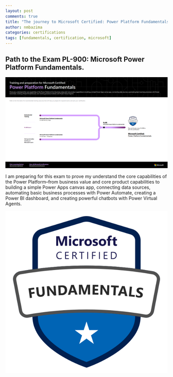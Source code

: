 ```yaml
---
layout: post
comments: true
title: "The journey to Microsoft Certified: Power Platform Fundamentals"
author: nmbazima
categories: certifications
tags: [fundamentals, certification, microsoft]
---
```


## Path to the Exam PL-900: Microsoft Power Platform Fundamentals.

![Journey](/assets/Microsoft-Power-Platform-Fundamentals.PNG)

I am preparing for this exam to prove my understand the core capabilities of the Power Platform–from business value and core product capabilities to building a simple Power Apps canvas app, connecting data sources, automating basic business processes with Power Automate, creating a Power BI dashboard, and creating powerful chatbots with Power Virtual Agents.

![Fundamentals](/assets/microsoft-certified-fundamentals-badge.svg)